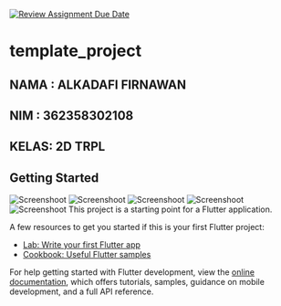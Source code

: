 [![Review Assignment Due Date](https://classroom.github.com/assets/deadline-readme-button-22041afd0340ce965d47ae6ef1cefeee28c7c493a6346c4f15d667ab976d596c.svg)](https://classroom.github.com/a/eSYf9ZVB)
# template_project

## NAMA : ALKADAFI FIRNAWAN
## NIM  : 362358302108
## KELAS: 2D TRPL

## Getting Started

![Screenshoot](assets-1.png)
![Screenshoot](assets-2.png)
![Screenshoot](assets-3.png)
![Screenshoot](assets-4.png)
![Screenshoot](assets-5.png)
This project is a starting point for a Flutter application.

A few resources to get you started if this is your first Flutter project:

- [Lab: Write your first Flutter app](https://docs.flutter.dev/get-started/codelab)
- [Cookbook: Useful Flutter samples](https://docs.flutter.dev/cookbook)

For help getting started with Flutter development, view the
[online documentation](https://docs.flutter.dev/), which offers tutorials,
samples, guidance on mobile development, and a full API reference.
